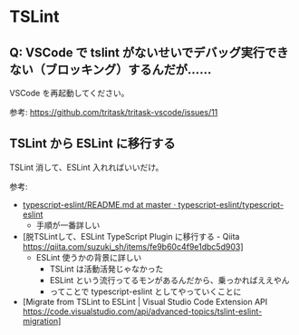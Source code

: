 # TSLint

## Q: VSCode で tslint がないせいでデバッグ実行できない（ブロッキング）するんだが……
VSCode を再起動してください。

参考:  https://github.com/tritask/tritask-vscode/issues/11

## TSLint から ESLint に移行する
TSLint 消して、ESLint 入れればいいだけ。

参考:

- [typescript-eslint/README.md at master · typescript-eslint/typescript-eslint](https://github.com/typescript-eslint/typescript-eslint/blob/master/docs/getting-started/linting/README.md)
    - 手順が一番詳しい
- [脱TSLintして、ESLint TypeScript Plugin に移行する - Qiita https://qiita.com/suzuki_sh/items/fe9b60c4f9e1dbc5d903]
    - ESLint 使うかの背景に詳しい
        - TSLint は活動活発じゃなかった
        - ESLint という流行ってるモンがあるんだから、乗っかればええやん
        - ってことで typescript-eslint としてやっていくことに
- [Migrate from TSLint to ESLint | Visual Studio Code Extension API https://code.visualstudio.com/api/advanced-topics/tslint-eslint-migration]
